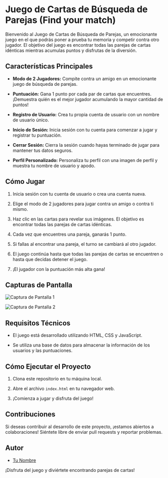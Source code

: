 # Juego de Cartas de Búsqueda de Parejas (Find your match)

Bienvenido al Juego de Cartas de Búsqueda de Parejas, un emocionante juego en el que podrás poner a prueba tu memoria y competir contra otro jugador. El objetivo del juego es encontrar todas las parejas de cartas idénticas mientras acumulas puntos y disfrutas de la diversión.

## Características Principales

- **Modo de 2 Jugadores:** Compite contra un amigo en un emocionante juego de búsqueda de parejas.

- **Puntuación:** Gana 1 punto por cada par de cartas que encuentres. ¡Demuestra quién es el mejor jugador acumulando la mayor cantidad de puntos!

- **Registro de Usuario:** Crea tu propia cuenta de usuario con un nombre de usuario único.

- **Inicio de Sesión:** Inicia sesión con tu cuenta para comenzar a jugar y registrar tu puntuación.

- **Cerrar Sesión:** Cierra la sesión cuando hayas terminado de jugar para mantener tus datos seguros.

- **Perfil Personalizado:** Personaliza tu perfil con una imagen de perfil y muestra tu nombre de usuario y apodo.

## Cómo Jugar

1. Inicia sesión con tu cuenta de usuario o crea una cuenta nueva.

2. Elige el modo de 2 jugadores para jugar contra un amigo o contra ti mismo.

3. Haz clic en las cartas para revelar sus imágenes. El objetivo es encontrar todas las parejas de cartas idénticas.

4. Cada vez que encuentres una pareja, ganarás 1 punto.

5. Si fallas al encontrar una pareja, el turno se cambiará al otro jugador.

6. El juego continúa hasta que todas las parejas de cartas se encuentren o hasta que decidas detener el juego.

7. ¡El jugador con la puntuación más alta gana!

## Capturas de Pantalla

![Captura de Pantalla 1](/screenshots/screenshot1.png)

![Captura de Pantalla 2](/screenshots/screenshot2.png)

## Requisitos Técnicos

- El juego está desarrollado utilizando HTML, CSS y JavaScript.

- Se utiliza una base de datos para almacenar la información de los usuarios y las puntuaciones.

## Cómo Ejecutar el Proyecto

1. Clona este repositorio en tu máquina local.

2. Abre el archivo `index.html` en tu navegador web.

3. ¡Comienza a jugar y disfruta del juego!

## Contribuciones

Si deseas contribuir al desarrollo de este proyecto, ¡estamos abiertos a colaboraciones! Siéntete libre de enviar pull requests y reportar problemas.

## Autor

- [Tu Nombre](https://github.com/uardet99)

¡Disfruta del juego y diviértete encontrando parejas de cartas!
